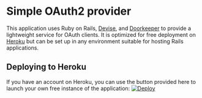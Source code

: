 # Simple OAuth2 provider

This application uses Ruby on Rails, [Devise](https://github.com/plataformatec/devise), and [Doorkeeper](https://github.com/doorkeeper-gem/doorkeeper) to provide a lightweight service for OAuth clients. It is optimized for free deployment on [Heroku](https://heroku.com) but can be set up in any environment suitable for hosting Rails applications.

## Deploying to Heroku
If you have an account on Heroku, you can use the button provided here to launch your own free instance of the application: [![Deploy](https://www.herokucdn.com/deploy/button.svg)](https://heroku.com/deploy)
